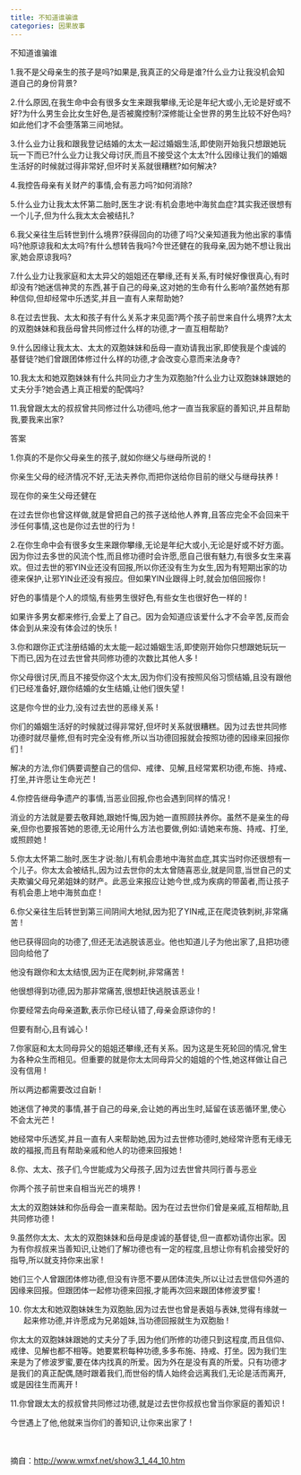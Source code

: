 ```yaml
---
title: 不知道谁骗谁
categories: 因果故事
---
```


	   
不知道谁骗谁

1.我不是父母亲生的孩子是吗?如果是,我真正的父母是谁?什么业力让我没机会知道自己的身份背景?

2.什么原因,在我生命中会有很多女生来跟我攀缘,无论是年纪大或小,无论是好或不好?为什么男生会比女生好色,是否被魔控制?深修能让全世界的男生比较不好色吗?如此他们才不会堕落第三间地狱。

3.什么业力让我和跟我登记结婚的太太一起过婚姻生活,即使刚开始我只想跟她玩玩一下而已?什么业力让我父母讨厌,而且不接受这个太太?什么因缘让我们的婚姻生活好的时候就过得非常好,但坏时关系就很糟糕?如何解决?

4.我控告母亲有关财产的事情,会有恶力吗?如何消除?

5.什么业力让我太太怀第二胎时,医生才说:有机会患地中海贫血症?其实我还很想有一个儿子,但为什么我太太会被结扎?

6.我父亲往生后转世到什么境界?获得回向的功德了吗?父亲知道我为他出家的事情吗?他原谅我和太太吗?有什么想转告我吗?今世还健在的我母亲,因为她不想让我出家,她会原谅我吗?

7.什么业力让我家庭和太太异父的姐姐还在攀缘,还有关系,有时候好像很真心,有时却没有?她迷信神灵的东西,甚于自己的母亲,这对她的生命有什么影响?虽然她有那种信仰,但却经常中乐透奖,并且一直有人来帮助她?

8.在过去世我、太太和孩子有什么关系才来见面?两个孩子前世来自什么境界?太太的双胞妹妹和我岳母曾共同修过什么样的功德,才一直互相帮助?

9.什么因缘让我太太、太太的双胞妹妹和岳母一直劝请我出家,即使我是个虔诚的基督徒?她们曾跟团体修过什么样的功德,才会改变心意而来法身寺?

10.我太太和她双胞妹妹有什么共同业力才生为双胞胎?什么业力让双胞妹妹跟她的丈夫分手?她会遇上真正相爱的配偶吗?

11.我曾跟太太的叔叔曾共同修过什么功德吗,他才一直当我家庭的善知识,并且帮助我,要我来出家?

答案

1.你真的不是你父母亲生的孩子,就如你继父与继母所说的 !

你亲生父母的经济情况不好,无法夫养你,而把你送给你目前的继父与继母扶养 !

现在你的亲生父母还健在

在过去世你也曾这样做,就是曾把自己的孩子送给他人养育,且答应完全不会回来干涉任何事情,这也是你过去世的行为 !

2.在你生命中会有很多女生来跟你攀缘,无论是年纪大或小,无论是好或不好方面。因为你过去多世的风流个性,而且修功德时会许愿,愿自己很有魅力,有很多女生来喜欢。但过去世的邪YIN业还没有回报,所以你还没有生为女生,因为有短期出家的功德来保护,让邪YIN业还没有报应。但如果YIN业跟得上时,就会加倍回报你 !

好色的事情是个人的烦恼,有些男生很好色,有些女生也很好色一样的 !

如果许多男女都来修行,会爱上了自己。因为会知道应该爱什么才不会辛苦,反而会体会到从来没有体会过的快乐 !

3.你和跟你正式注册结婚的太太能一起过婚姻生活,即使刚开始你只想跟她玩玩一下而已,因为在过去世曾共同修功德的次数比其他人多 !

你父母很讨厌,而且不接受你这个太太,因为你们没有按照风俗习惯结婚,且没有跟他们已经准备好,跟你结婚的女生结婚,让他们很失望 !

这是你今世的业力,没有过去世的恶缘关系 !

你们的婚姻生活好的时候就过得非常好,但坏时关系就很糟糕。因为过去世共同修功德时就尽量修,但有时完全没有修,所以当功德回报就会按照功德的因缘来回报你们 !

解决的方法,你们俩要调整自己的信仰、戒律、见解,且经常累积功德,布施、持戒、打坐,并许愿让生命光芒 !

4.你控告继母争遗产的事情,当恶业回报,你也会遇到同样的情况 !

消业的方法就是要去敬拜她,跟她忏悔,因为她一直照顾扶养你。虽然不是亲生的母亲,但你也要报答她的恩德,无论用什么方法也要做,例如:请她来布施、持戒、打坐,或照顾她 !

5.你太太怀第二胎时,医生才说:胎儿有机会患地中海贫血症,其实当时你还很想有一个儿子。你太太会被结扎,因为过去世你的太太曾随喜恶业,就是同意,当世自己的丈夫欺骗父母兄弟姐妹的财产。此恶业来报应让她今世,成为疾病的带菌者,而让孩子有机会患上地中海贫血症 !

6.你父亲往生后转世到第三间阴间大地狱,因为犯了YIN戒,正在爬烫铁刺树,非常痛苦 !

他已获得回向的功德了,但还无法逃脱该恶业。他也知道儿子为他出家了,且把功德回向给他了

他没有跟你和太太结恨,因为正在爬刺树,非常痛苦 !

他很想得到功德,因为那非常痛苦,很想赶快逃脱该恶业 !

你要经常去向母亲道歉,表示你已经认错了,母亲会原谅你的 !

但要有耐心,且有诚心 !

7.你家庭和太太同母异父的姐姐还攀缘,还有关系。因为这是生死轮回的情况,曾生为各种众生而相见。但重要的就是你太太同母异父的姐姐的个性,她这样做让自己没有信用 !

所以两边都需要改过自新 !

她迷信了神灵的事情,甚于自己的母亲,会让她的再出生时,延留在该恶循环里,使心不会太光芒 !

她经常中乐透奖,并且一直有人来帮助她,因为过去世修功德时,她经常许愿有无缘无故的福报,而且有帮助亲戚和他人的功德来回报她 !

8.你、太太、孩子们,今世能成为父母孩子,因为过去世曾共同行善与恶业

你两个孩子前世来自相当光芒的境界 !

太太的双胞妹妹和你岳母会一直来帮助。因为在过去世你们曾是亲戚,互相帮助,且共同修功德 !

9.虽然你太太、太太的双胞妹妹和岳母是虔诚的基督徒,但一直都劝请你出家。因为有你叔叔来当善知识,让她们了解功德也有一定的程度,且想让你有机会接受好的指导,所以就支持你来出家 !

她们三个人曾跟团体修功德,但没有许愿不要从团体流失,所以让过去世信仰外道的因缘来回报。但跟团体一起修功德来回报,才能再次回来跟团体修波罗蜜 !

10. 你太太和她双胞妹妹生为双胞胎,因为过去世也曾是表姐与表妹,觉得有缘就一起来修功德,并许愿成为兄弟姐妹,当功德回报就生为双胞胎 !

你太太的双胞妹妹跟她的丈夫分了手,因为他们所修的功德只到这程度,而且信仰、戒律、见解也都不相等。她要累积每种功德,多多布施、持戒、打坐。因为我们生来是为了修波罗蜜,要在体内找真的所爱。因为外在是没有真的所爱。只有功德才是我们的真正配偶,随时跟着我们,而世俗的情人始终会远离我们,无论是活而离开,或是因往生而离开 !

11.你曾跟太太的叔叔曾共同修过功德,就是过去世你叔叔也曾当你家庭的善知识 !

今世遇上了他,他就来当你们的善知识,让你来出家了 !

　 　


摘自：http://www.wmxf.net/show3_1_44_10.htm